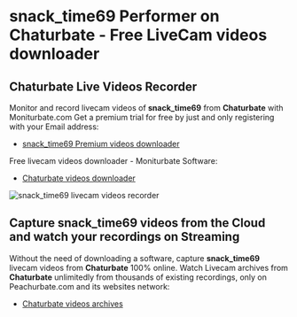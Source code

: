 # snack_time69 Performer on Chaturbate - Free LiveCam videos downloader

## Chaturbate Live Videos Recorder

Monitor and record livecam videos of **snack_time69** from **Chaturbate** with Moniturbate.com
Get a premium trial for free by just and only registering with your Email address:
* [snack_time69 Premium videos downloader](https://moniturbate.com/request-demo-licence-key.html)

Free livecam videos downloader - Moniturbate Software:
* [Chaturbate videos downloader](https://moniturbate.com/moniturbate-download-software.html)

![snack_time69 livecam videos recorder](https://peachurnet.com/templates/moniturbate-software.png)


## Capture snack_time69 videos from the Cloud and watch your recordings on Streaming

Without the need of downloading a software, capture **snack_time69** livecam videos from **Chaturbate** 100% online.
Watch Livecam archives from **Chaturbate** unlimitedly from thousands of existing recordings, only on Peachurbate.com and its websites network:
* [Chaturbate videos archives](https://peachurnet.com/)